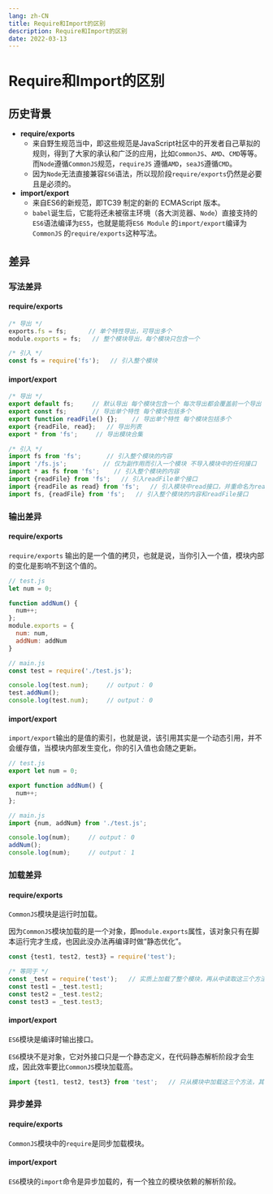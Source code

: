 ```yaml
---
lang: zh-CN
title: Require和Import的区别
description: Require和Import的区别
date: 2022-03-13
---
```


# Require和Import的区别

## 历史背景

- **require/exports**
  - 来自野生规范当中，即这些规范是JavaScript社区中的开发者自己草拟的规则，得到了大家的承认和广泛的应用，比如`CommonJS`、`AMD`、`CMD`等等。而`Node`遵循`CommonJS`规范，`requireJS`
    遵循`AMD`，`seaJS`遵循`CMD`。
  - 因为`Node`无法直接兼容`ES6`语法，所以现阶段`require/exports`仍然是必要且是必须的。
- **import/export**
  - 来自ES6的新规范，即TC39 制定的新的 ECMAScript 版本。
  - `babel`诞生后，它能将还未被宿主环境（各大浏览器、`Node`）直接支持的`ES6`语法编译为`ES5`，也就是能将`ES6 Module` 的`import/export`编译为`CommonJS`
    的`require/exports`这种写法。

## 差异

### 写法差异

#### require/exports

```js
/* 导出 */
exports.fs = fs;      // 单个特性导出，可导出多个
module.exports = fs;   // 整个模块导出，每个模块只包含一个

/* 引入 */
const fs = require('fs');   // 引入整个模块
```

#### import/export

```js
/* 导出 */
export default fs;     // 默认导出 每个模块包含一个 每次导出都会覆盖前一个导出
export const fs;       // 导出单个特性 每个模块包括多个
export function readFile() {};    // 导出单个特性 每个模块包括多个
export {readFile, read};   // 导出列表
export * from 'fs';     // 导出模块合集

/* 引入 */
import fs from 'fs';       // 引入整个模块的内容
import '/fs.js';          // 仅为副作用而引入一个模块 不导入模块中的任何接口
import * as fs from 'fs';    // 引入整个模块的内容
import {readFile} from 'fs';   // 引入readFile单个接口
import {readFile as read} from 'fs';   // 引入模块中read接口，并重命名为readFile
import fs, {readFile} from 'fs';   // 引入整个模块的内容和readFile接口
```

### 输出差异

#### require/exports

`require/exports` 输出的是一个值的拷贝，也就是说，当你引入一个值，模块内部的变化是影响不到这个值的。

```js
// test.js
let num = 0;

function addNum() {
  num++;
};
module.exports = {
  num: num,
  addNum: addNum
}

// main.js
const test = require('./test.js');

console.log(test.num);     // output： 0
test.addNum();
console.log(test.num);     // output： 0
```

#### import/export

`import/export`输出的是值的索引，也就是说，该引用其实是一个动态引用，并不会缓存值，当模块内部发生变化，你的引入值也会随之更新。

```js
// test.js
export let num = 0;

export function addNum() {
  num++;
};

// main.js
import {num, addNum} from './test.js';

console.log(num);     // output： 0
addNum();
console.log(num);     // output： 1
```

### 加载差异

#### require/exports

`CommonJS`模块是运行时加载。

因为`CommonJS`模块加载的是一个对象，即`module.exports`属性，该对象只有在脚本运行完才生成，也因此没办法再编译时做“静态优化”。

```js
const {test1, test2, test3} = require('test');

/* 等同于 */
const _test = require('test');   // 实质上加载了整个模块，再从中读取这三个方法
const test1 = _test.test1;
const test2 = _test.test2;
const test3 = _test.test3;
```

#### import/export

`ES6`模块是编译时输出接口。

`ES6`模块不是对象，它对外接口只是一个静态定义，在代码静态解析阶段才会生成，因此效率要比`CommonJS`模块加载高。

```js
import {test1, test2, test3} from 'test';   // 只从模块中加载这三个方法，其他的不加载
```

### 异步差异

#### require/exports

`CommonJS`模块中的`require`是同步加载模块。

#### import/export

`ES6`模块的`import`命令是异步加载的，有一个独立的模块依赖的解析阶段。